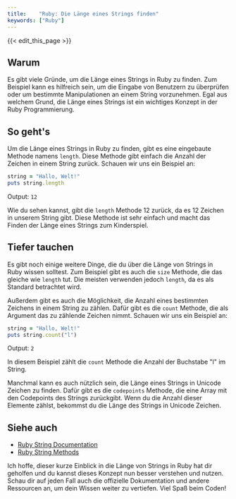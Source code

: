 ```yaml
---
title:    "Ruby: Die Länge eines Strings finden"
keywords: ["Ruby"]
---
```


{{< edit_this_page >}}

## Warum

Es gibt viele Gründe, um die Länge eines Strings in Ruby zu finden. Zum Beispiel kann es hilfreich sein, um die Eingabe von Benutzern zu überprüfen oder um bestimmte Manipulationen an einem String vorzunehmen. Egal aus welchem Grund, die Länge eines Strings ist ein wichtiges Konzept in der Ruby Programmierung.

## So geht's

Um die Länge eines Strings in Ruby zu finden, gibt es eine eingebaute Methode namens `length`. Diese Methode gibt einfach die Anzahl der Zeichen in einem String zurück. Schauen wir uns ein Beispiel an:

```Ruby
string = "Hallo, Welt!"
puts string.length
```
Output: `12`

Wie du sehen kannst, gibt die `length` Methode 12 zurück, da es 12 Zeichen in unserem String gibt. Diese Methode ist sehr einfach und macht das Finden der Länge eines Strings zum Kinderspiel.

## Tiefer tauchen

Es gibt noch einige weitere Dinge, die du über die Länge von Strings in Ruby wissen solltest. Zum Beispiel gibt es auch die `size` Methode, die das gleiche wie `length` tut. Die meisten verwenden jedoch `length`, da es als Standard betrachtet wird.

Außerdem gibt es auch die Möglichkeit, die Anzahl eines bestimmten Zeichens in einem String zu zählen. Dafür gibt es die `count` Methode, die als Argument das zu zählende Zeichen nimmt. Schauen wir uns ein Beispiel an:

```Ruby
string = "Hallo, Welt!"
puts string.count("l")
```
Output: `2`

In diesem Beispiel zählt die `count` Methode die Anzahl der Buchstabe "l" im String.

Manchmal kann es auch nützlich sein, die Länge eines Strings in Unicode Zeichen zu finden. Dafür gibt es die `codepoints` Methode, die eine Array mit den Codepoints des Strings zurückgibt. Wenn du die Anzahl dieser Elemente zählst, bekommst du die Länge des Strings in Unicode Zeichen.

## Siehe auch

- [Ruby String Documentation](https://ruby-doc.org/core-2.7.1/String.html)
- [Ruby String Methods](https://www.rubyguides.com/2018/10/ruby-string-methods/)

Ich hoffe, dieser kurze Einblick in die Länge von Strings in Ruby hat dir geholfen und du kannst dieses Konzept nun besser verstehen und nutzen. Schau dir auf jeden Fall auch die offizielle Dokumentation und andere Ressourcen an, um dein Wissen weiter zu vertiefen. Viel Spaß beim Coden!
